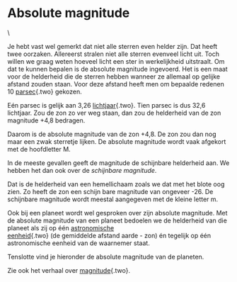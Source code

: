 # Absolute magnitude

\

Je hebt vast wel gemerkt dat niet alle sterren even helder zijn. Dat
heeft twee oorzaken. Allereerst stralen niet alle sterren evenveel licht
uit. Toch willen we graag weten hoeveel licht een ster in werkelijkheid
uitstraalt. Om dat te kunnen bepalen is de absolute magnitude ingevoerd.
Het is een maat voor de helderheid die de sterren hebben wanneer ze
allemaal op gelijke afstand zouden staan. Voor deze afstand heeft men om
bepaalde redenen 10 [parsec](lichtjaa.html){.two} gekozen.

Eén parsec is gelijk aan 3,26 [lichtjaar](lichtjaar.html){.two}. Tien
parsec is dus 32,6 lichtjaar. Zou de zon zo ver weg staan, dan zou de
helderheid van de zon magnitude +4,8 bedragen.

Daarom is de absolute magnitude van de zon +4,8. De zon zou dan nog maar
een zwak sterretje lijken. De absolute magnitude wordt vaak afgekort met
de hoofdletter M.

In de meeste gevallen geeft de magnitude de schijnbare helderheid aan.
We hebben het dan ook over de *schijnbare magnitude*.

Dat is de helderheid van een hemellichaam zoals we dat met het blote oog
zien. Zo heeft de zon een schijn bare magnitude van ongeveer -26. De
schijnbare magnitude wordt meestal aangegeven met de kleine letter m.

Ook bij een planeet wordt wel gesproken over zijn absolute magnitude.
Met de absolute magnitude van een planeet bedoelen we de helderheid van
die planeet als zij op één [astronomische\
eenheid](astronom.html){.two} (de gemiddelde afstand aarde - zon) én
tegelijk op één astronomische eenheid van de waarnemer staat.

Tenslotte vind je hieronder de absolute magnitude van de planeten.

Zie ook het verhaal over [magnitude](magnitude.html){.two}.
